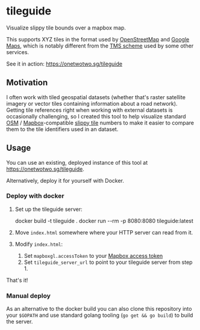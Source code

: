 # tileguide
Visualize slippy tile bounds over a mapbox map.

This supports XYZ tiles in the format used by [OpenStreetMap](https://wiki.openstreetmap.org/wiki/Slippy_map_tilenames) and [Google Maps](https://developers.google.com/maps/documentation/javascript/coordinates#tile-coordinates), which is notably different from the [TMS scheme](https://gist.github.com/tmcw/4954720) used by some other services.

See it in action: https://onetwotwo.sg/tileguide

## Motivation
I often work with tiled geospatial datasets (whether that's raster satellite imagery or vector tiles containing information about a road network). Getting tile references right when working with external datasets is occasionally challenging, so I created this tool to help visualize standard [OSM](https://wiki.openstreetmap.org/wiki/Slippy_Map) / [Mapbox](https://docs.mapbox.com/vector-tiles/reference/)-compatible [slippy tile](https://en.wikipedia.org/wiki/Tiled_web_map) numbers to make it easier to compare them to the tile identifiers used in an dataset.

## Usage

You can use an existing, deployed instance of this tool at https://onetwotwo.sg/tileguide.

Alternatively, deploy it for yourself with Docker.

### Deploy with docker

1. Set up the tileguide server:

    docker build -t tileguide .
    docker run --rm -p 8080:8080 tileguide:latest

1. Move `index.html` somewhere where your HTTP server can read from it.

1. Modify `index.html`:
	1. Set `mapboxgl.accessToken` to your [Mapbox access token](https://docs.mapbox.com/help/how-mapbox-works/access-tokens/)
	1. Set `tileguide_server_url` to point to your tileguide server from step 1.

That's it!

### Manual deploy

As an alternative to the docker build you can also clone this repository into your `$GOPATH` and use standard golang tooling (`go get && go build`) to build the server.

